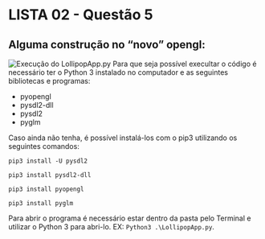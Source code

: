 # LISTA 02 - Questão 5

## Alguma construção no “novo” opengl:
![Execução do LollipopApp.py](https://cdn.discordapp.com/attachments/589988846465450013/1012477350652428410/unknown.png)
Para que seja possível execultar o código é necessário ter o Python 3 instalado no computador e as seguintes bibliotecas e programas: 
- pyopengl 
- pysdl2-dll 
- pysdl2
- pyglm

Caso ainda não tenha, é possível instalá-los com o pip3 utilizando os seguintes comandos:

`pip3 install -U pysdl2`

`pip3 install pysdl2-dll`

`pip3 install pyopengl`

`pip3 install pyglm`

Para abrir o programa é necessário estar dentro da pasta pelo Terminal e utilizar o Python 3 para abri-lo. EX: `Python3 .\LollipopApp.py`.